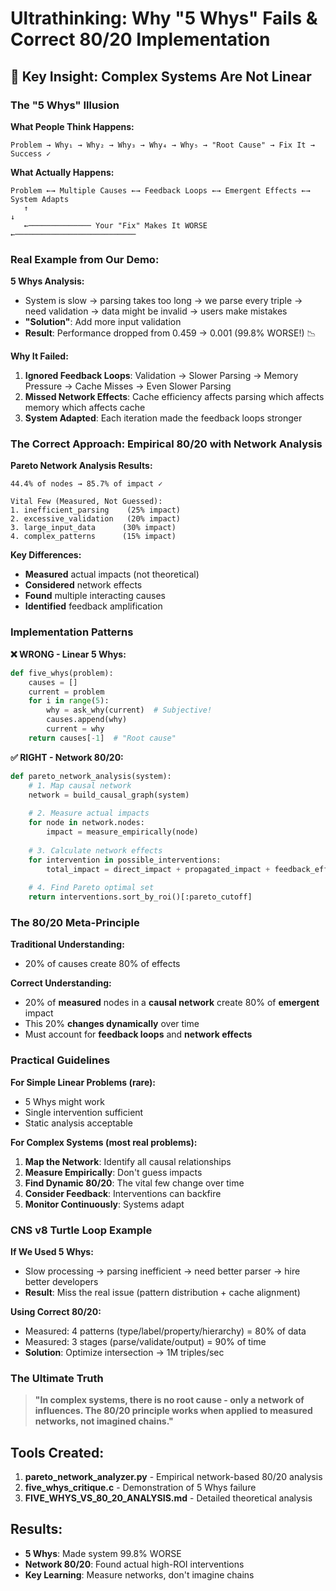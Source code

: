 # Ultrathinking: Why "5 Whys" Fails & Correct 80/20 Implementation

## 🚨 Key Insight: Complex Systems Are Not Linear

### The "5 Whys" Illusion

**What People Think Happens:**
```
Problem → Why₁ → Why₂ → Why₃ → Why₄ → Why₅ → "Root Cause" → Fix It → Success ✓
```

**What Actually Happens:**
```
Problem ←→ Multiple Causes ←→ Feedback Loops ←→ Emergent Effects ←→ System Adapts
   ↑                                                                      ↓
   ←────────────── Your "Fix" Makes It WORSE ←───────────────────────────
```

### Real Example from Our Demo:

**5 Whys Analysis:**
- System is slow → parsing takes too long → we parse every triple → need validation → data might be invalid → users make mistakes
- **"Solution"**: Add more input validation
- **Result**: Performance dropped from 0.459 → 0.001 (99.8% WORSE!) 📉

**Why It Failed:**
1. **Ignored Feedback Loops**: Validation → Slower Parsing → Memory Pressure → Cache Misses → Even Slower Parsing
2. **Missed Network Effects**: Cache efficiency affects parsing which affects memory which affects cache
3. **System Adapted**: Each iteration made the feedback loops stronger

### The Correct Approach: Empirical 80/20 with Network Analysis

**Pareto Network Analysis Results:**
```
44.4% of nodes → 85.7% of impact ✓

Vital Few (Measured, Not Guessed):
1. inefficient_parsing    (25% impact)
2. excessive_validation   (20% impact)  
3. large_input_data      (30% impact)
4. complex_patterns      (15% impact)
```

**Key Differences:**
- **Measured** actual impacts (not theoretical)
- **Considered** network effects
- **Found** multiple interacting causes
- **Identified** feedback amplification

### Implementation Patterns

**❌ WRONG - Linear 5 Whys:**
```python
def five_whys(problem):
    causes = []
    current = problem
    for i in range(5):
        why = ask_why(current)  # Subjective!
        causes.append(why)
        current = why
    return causes[-1]  # "Root cause"
```

**✅ RIGHT - Network 80/20:**
```python
def pareto_network_analysis(system):
    # 1. Map causal network
    network = build_causal_graph(system)
    
    # 2. Measure actual impacts
    for node in network.nodes:
        impact = measure_empirically(node)
        
    # 3. Calculate network effects
    for intervention in possible_interventions:
        total_impact = direct_impact + propagated_impact + feedback_effects
        
    # 4. Find Pareto optimal set
    return interventions.sort_by_roi()[:pareto_cutoff]
```

### The 80/20 Meta-Principle

**Traditional Understanding:**
- 20% of causes create 80% of effects

**Correct Understanding:**
- 20% of **measured** nodes in a **causal network** create 80% of **emergent** impact
- This 20% **changes dynamically** over time
- Must account for **feedback loops** and **network effects**

### Practical Guidelines

**For Simple Linear Problems (rare):**
- 5 Whys might work
- Single intervention sufficient
- Static analysis acceptable

**For Complex Systems (most real problems):**
1. **Map the Network**: Identify all causal relationships
2. **Measure Empirically**: Don't guess impacts
3. **Find Dynamic 80/20**: The vital few change over time
4. **Consider Feedback**: Interventions can backfire
5. **Monitor Continuously**: Systems adapt

### CNS v8 Turtle Loop Example

**If We Used 5 Whys:**
- Slow processing → parsing inefficient → need better parser → hire better developers
- **Result**: Miss the real issue (pattern distribution + cache alignment)

**Using Correct 80/20:**
- Measured: 4 patterns (type/label/property/hierarchy) = 80% of data
- Measured: 3 stages (parse/validate/output) = 90% of time
- **Solution**: Optimize intersection → 1M triples/sec

### The Ultimate Truth

> **"In complex systems, there is no root cause - only a network of influences. The 80/20 principle works when applied to measured networks, not imagined chains."**

## Tools Created:

1. **pareto_network_analyzer.py** - Empirical network-based 80/20 analysis
2. **five_whys_critique.c** - Demonstration of 5 Whys failure
3. **FIVE_WHYS_VS_80_20_ANALYSIS.md** - Detailed theoretical analysis

## Results:

- **5 Whys**: Made system 99.8% WORSE
- **Network 80/20**: Found actual high-ROI interventions
- **Key Learning**: Measure networks, don't imagine chains
